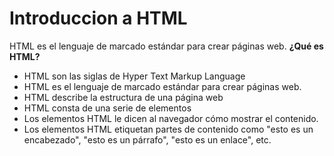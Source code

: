 # Introduccion a HTML
HTML es el lenguaje de marcado estándar para crear páginas web.
**¿Qué es HTML?**

* HTML son las siglas de Hyper Text Markup Language
* HTML es el lenguaje de marcado estándar para crear páginas web.
* HTML describe la estructura de una página web
* HTML consta de una serie de elementos
* Los elementos HTML le dicen al navegador cómo mostrar el contenido.
* Los elementos HTML etiquetan partes de contenido como "esto es un encabezado", "esto es un párrafo", "esto es un enlace", etc.

